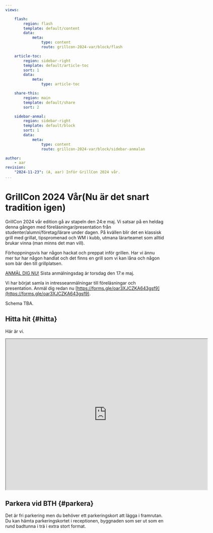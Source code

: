 ```yaml
---
views:

    flash:
        region: flash
        template: default/content
        data:
            meta:
                type: content
                route: grillcon-2024-var/block/flash

    article-toc:
        region: sidebar-right
        template: default/article-toc
        sort: 1
        data:
            meta:
                type: article-toc

    share-this:
        region: main
        template: default/share
        sort: 2

    sidebar-anmal:
        region: sidebar-right
        template: default/block
        sort: 1
        data:
            meta:
                type: content
                route: grillcon-2024-var/block/sidebar-anmalan

author:
    - aar
revision:
    "2024-11-23": (A, aar) Inför GrillCon 2024 vår.
...
```

GrillCon 2024 Vår(Nu är det snart tradition igen)
===============================

GrillCon 2024 vår edition gå av stapeln den 24:e maj. Vi satsar på en heldag denna gången med föreläsningar/presentation från studenter/alumni/företag/lärare under dagen. På kvällen blir det en klassisk grill med grillat, tipspromenad och WM i kubb, utmana lärarteamet som alltid brukar vinna (man minns det man vill).

Förhoppningsvis har någon hackat och preppat inför grillen. Har vi ännu mer tur har någon handlat och det finns en grill som vi kan låna och någon som bär den till grillplatsen.

[ANMÄL DIG NU!](https://forms.gle/WvzA4VP1gVwP3XQG7) Sista anmälningsdag är torsdag den 17:e maj.

Vi har börjat samla in intresseanmälningar till föreläsningar och presentation. Anmäl dig redan nu [https://forms.gle/oar3XJCZKA643gsf9](https://forms.gle/oar3XJCZKA643gsf9).

Schema TBA.



<!-- Vi samlas 17:00 på Studentviken. -->


<!-- 
Så här kan det se ut när vi grillar, i vått och torrt. Mest vått 2018 när stormen Knud kom på besök.

[YOUTUBE src=aGgaR5ryyBM width=730 caption="GrillCon hösten 2018 då stormen knud kom och besökte oss."] -->

Hitta hit {#hitta}
--------------------------------

Här är vi.

<iframe src="https://www.google.com/maps/d/u/0/embed?mid=1UNmeJUpCMmbFy7dAFLzOwzwfFps" width="640" height="480"></iframe>



Parkera vid BTH {#parkera}
--------------------------------

Det är fri parkering men du behöver ett parkeringskort att lägga i framrutan. Du kan hämta parkeringskortet i receptionen, byggnaden som ser ut som en rund badtunna i trä i extra stort format.
